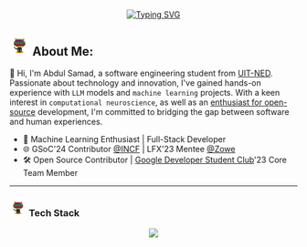 <div align='center'>
<a href="https://linkedin.com/in/samadpls/"><img  align="center" src="https://readme-typing-svg.demolab.com?font=Fira+Code&size=16&pause=1000&color=F7F7F7&width=420&lines=AI/ML+%7C+Python+%7C+Full-Stack%20+Developer+%7C" alt="Typing SVG" />
</a></div><be>

## <img src='.github/workflows/cartoon1.gif' height=35/>  About Me:
👋 Hi, I'm Abdul Samad, a software engineering student from [UIT-NED](https://uitu.edu.pk/). Passionate about technology and innovation, I've gained hands-on experience with `LLM` models and `machine learning` projects. With a keen interest in `computational neuroscience`, as well as an <ins>enthusiast for open-source</ins> development, I'm committed to bridging the gap between software and human experiences.
  
- 🌟 Machine Learning Enthusiast | Full-Stack Developer
- 🌐 GSoC'24 Contributor [@INCF](https://github.com/incf) | LFX'23 Mentee [@Zowe](https://github.com/zowe)
- 🛠️ Open Source Contributor | [Google Developer Student Club](https://github.com/DSC-UIT-khi)'23 Core Team Member
 <!---  <a href='https://github.com/samadpls/Programing-Gifs'>
<img align='right' src='https://programming-gifs.cyclic.app' height=100 alt='samadpls/Programming-Gifs'></a>-->
------
### <img src='.github/workflows/cartoon1.gif' height=30/> Tech Stack
  <div align='center'>
    <img src="https://skillicons.dev/icons?i=py,sklearn,pytorch,tensorflow,docker,githubactions,bash,js,java,scala,fastapi,django,flask,spring,react,html,css,bootstrap,linux,git,postman,mysql,selenium,figma" />
  </div>
